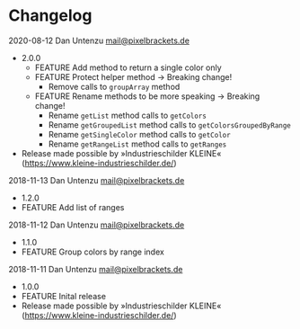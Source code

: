 # Changelog

2020-08-12 Dan Untenzu <mail@pixelbrackets.de>

  * 2.0.0
    * FEATURE Add method to return a single color only
    * FEATURE Protect helper method → Breaking change!
      * Remove calls to `groupArray` method
    * FEATURE Rename methods to be more speaking → Breaking change!
      * Rename `getList` method calls to `getColors`
      * Rename `getGroupedList` method calls to `getColorsGroupedByRange`
      * Rename `getSingleColor` method calls to `getColor`
      * Rename `getRangeList` method calls to `getRanges`
  * Release made possible by »Industrieschilder KLEINE« (https://www.kleine-industrieschilder.de/)

2018-11-13 Dan Untenzu <mail@pixelbrackets.de>

  * 1.2.0
  * FEATURE Add list of ranges

2018-11-12 Dan Untenzu <mail@pixelbrackets.de>

  * 1.1.0
  * FEATURE Group colors by range index

2018-11-11 Dan Untenzu <mail@pixelbrackets.de>

  * 1.0.0
  * FEATURE Inital release
  * Release made possible by »Industrieschilder KLEINE« (https://www.kleine-industrieschilder.de/)
